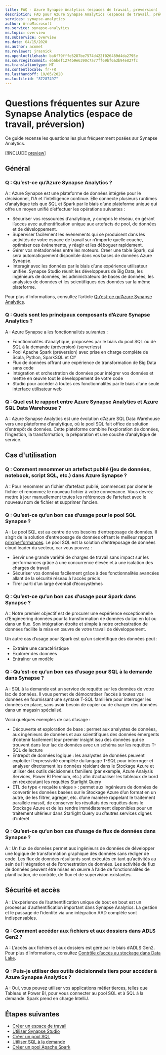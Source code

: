 ```yaml
---
title: FAQ - Azure Synapse Analytics (espaces de travail, préversion)
description: FAQ pour Azure Synapse Analytics (espaces de travail, préversion)
services: synapse-analytics
author: ArnoMicrosoft
ms.service: synapse-analytics
ms.topic: overview
ms.subservice: overview
ms.date: 04/15/2020
ms.author: acomet
ms.reviewer: jrasnick
ms.openlocfilehash: ba6f79fffe5287be7574d422f026489d4da2795e
ms.sourcegitcommit: eb6bef1274b9e6390c7a77ff69bf6a3b94e827fc
ms.translationtype: HT
ms.contentlocale: fr-FR
ms.lasthandoff: 10/05/2020
ms.locfileid: "87287497"
---
```

# <a name="azure-synapse-analytics-workspaces-preview-frequently-asked-questions"></a>Questions fréquentes sur Azure Synapse Analytics (espace de travail, préversion)

Ce guide recense les questions les plus fréquemment posées sur Synapse Analytics.

[!INCLUDE [preview](includes/note-preview.md)]

## <a name="general"></a>Général

### <a name="q-what-is-azure-synapse-analytics"></a>Q : Qu’est-ce qu’Azure Synapse Analytics ?

A : Azure Synapse est une plateforme de données intégrée pour le décisionnel, l’IA et l’intelligence continue. Elle connecte plusieurs runtimes d’analytique tels que SQL et Spark par le biais d’une plateforme unique qui offre un moyen unifié d’effectuer les opérations suivantes :

- Sécuriser vos ressources d’analytique, y compris le réseau, en gérant l’accès avec authentification unique aux artefacts de pool, de données et de développement.
- Superviser facilement les événements qui se produisent dans les activités de votre espace de travail sur n’importe quelle couche, optimiser ces événements, y réagir et les déboguer rapidement.
- Gérer vos métadonnées entre les moteurs. Créer une table Spark, qui sera automatiquement disponible dans vos bases de données Azure Synapse.
- Interagir avec les données par le biais d’une expérience utilisateur unifiée. Synapse Studio réunit les développeurs de Big Data, les ingénieurs de données, les administrateurs de bases de données, les analystes de données et les scientifiques des données sur la même plateforme.

Pour plus d’informations, consultez l’article [Qu’est-ce qu’Azure Synapse Analytics](https://docs.microsoft.com/azure/synapse-analytics/overview-what-is).

### <a name="q-what-are-the-main-components-of-azure-synapse-analytics"></a>Q : Quels sont les principaux composants d’Azure Synapse Analytics ?

A : Azure Synapse a les fonctionnalités suivantes :

- Fonctionnalités d’analytique, proposées par le biais du pool SQL ou de SQL à la demande (préversion) (serverless)
- Pool Apache Spark (préversion) avec prise en charge complète de Scala, Python, SparkSQL et C#
- Flux de données offrant une expérience de transformation de Big Data sans code
- Intégration et orchestration de données pour intégrer vos données et mettre en œuvre tout le développement de votre code
- Studio pour accéder à toutes ces fonctionnalités par le biais d’une seule interface utilisateur web

### <a name="q-how-does-azure-synapse-analytics-relate-to-azure-sql-data-warehouse"></a>Q : Quel est le rapport entre Azure Synapse Analytics et Azure SQL Data Warehouse ?

A : Azure Synapse Analytics est une évolution d’Azure SQL Data Warehouse vers une plateforme d’analytique, où le pool SQL fait office de solution d’entrepôt de données. Cette plateforme combine l’exploration de données, l’ingestion, la transformation, la préparation et une couche d’analytique de service.

## <a name="use-cases"></a>Cas d'utilisation

### <a name="q-how-do-i-rename-a-published-artifact-dataset-notebook-sql-script-and-so-on-in-azure-synapse"></a>Q : Comment renommer un artefact publié (jeu de données, notebook, script SQL, etc.) dans Azure Synapse ?

A : Pour renommer un fichier d’artefact publié, commencez par cloner le fichier et renommez le nouveau fichier à votre convenance. Vous devrez mettre à jour manuellement toutes les références de l’artefact avec le nouveau nom de fichier et supprimer l’ancien.

### <a name="q-what-is-a-good-use-case-for-synapse-sql-pool"></a>Q : Qu’est-ce qu’un bon cas d’usage pour le pool SQL Synapse ?

A : Le pool SQL est au centre de vos besoins d’entreposage de données. Il s’agit de la solution d’entreposage de données offrant le meilleur rapport [prix/performances](https://azure.microsoft.com/services/sql-data-warehouse/compare/). Le pool SQL est la solution d’entreposage de données cloud leader du secteur, car vous pouvez :

- Servir une grande variété de charges de travail sans impact sur les performances grâce à une concurrence élevée et à une isolation des charges de travail
- Sécuriser vos données facilement grâce à des fonctionnalités avancées allant de la sécurité réseau à l’accès précis
- Tirer parti d’un large éventail d’écosystèmes

### <a name="q-what-is-a-good-use-case-for-spark-in-synapse"></a>Q : Qu’est-ce qu’un bon cas d’usage pour Spark dans Synapse ?

A : Notre premier objectif est de procurer une expérience exceptionnelle d’Engineering données pour la transformation de données du lac en lot ou dans un flux. Son intégration étroite et simple à notre orchestration de données facilite la mise en œuvre de votre travail de développement.

Un autre cas d’usage pour Spark est qu’un scientifique des données peut :

- Extraire une caractéristique
- Explorer des données
- Entraîner un modèle

### <a name="q-what-is-a-good-use-case-for-sql-on-demand-in-synapse"></a>Q : Qu’est-ce qu’un bon cas d’usage pour SQL à la demande dans Synapse ?

A : SQL à la demande est un service de requête sur les données de votre lac de données. Il vous permet de démocratiser l’accès à toutes vos données en fournissant une syntaxe T-SQL familière pour interroger les données en place, sans avoir besoin de copier ou de charger des données dans un magasin spécialisé.

Voici quelques exemples de cas d’usage :

- Découverte et exploration de base : permet aux analystes de données, aux ingénieurs de données et aux scientifiques des données émergents d’obtenir facilement leur premier insight issu des données qui se trouvent dans leur lac de données avec un schéma sur les requêtes T-SQL de lecture
- Entrepôt de données logique : les analystes de données peuvent exploiter l’expressivité complète du langage T-SQL pour interroger et analyser directement les données résidant dans le Stockage Azure et utiliser des outils décisionnels familiers (par exemple, Azure Analysis Services, Power BI Premium, etc.) afin d’actualiser les tableaux de bord en réexécutant les requêtes Starlight Query
- ETL de type « requête unique » : permet aux ingénieurs de données de convertir les données basées sur le Stockage Azure d’un format en un autre, de les filtrer, agréger, etc. d’une manière rappelant le traitement parallèle massif, de conserver les résultats des requêtes dans le Stockage Azure et de les rendre immédiatement disponibles pour un traitement ultérieur dans Starlight Query ou d’autres services dignes d’intérêt

### <a name="q-what-is-a-good-use-case-for-data-flow-in-synapse"></a>Q : Qu’est-ce qu’un bon cas d’usage de flux de données dans Synapse ?

A : Un flux de données permet aux ingénieurs de données de développer une logique de transformation graphique des données sans rédiger de code. Les flux de données résultants sont exécutés en tant qu’activités au sein de l’intégration et de l’orchestration de données. Les activités de flux de données peuvent être mises en œuvre à l’aide de fonctionnalités de planification, de contrôle, de flux et de supervision existantes.

## <a name="security-and-access"></a>Sécurité et accès

A : L’expérience de l’authentification unique de bout en bout est un processus d’authentification important dans Synapse Analytics. La gestion et le passage de l’identité via une intégration AAD complète sont indispensables.

### <a name="q-how-do-i-get-access-to-files-and-folders-in-the-adls-gen2"></a>Q : Comment accéder aux fichiers et aux dossiers dans ADLS Gen2 ?

A : L’accès aux fichiers et aux dossiers est géré par le biais d’ADLS Gen2. Pour plus d’informations, consultez [Contrôle d’accès au stockage dans Data Lake](../storage/blobs/data-lake-storage-access-control.md?toc=/azure/synapse-analytics/toc.json&bc=/azure/synapse-analytics/breadcrumb/toc.json).

### <a name="q-can-i-use-third-party-business-intelligence-tools-to-access-azure-synapse-analytics"></a>Q : Puis-je utiliser des outils décisionnels tiers pour accéder à Azure Synapse Analytics ?

A : Oui, vous pouvez utiliser vos applications métier tierces, telles que Tableau et Power BI, pour vous connecter au pool SQL et à SQL à la demande. Spark prend en charge IntelliJ.

## <a name="next-steps"></a>Étapes suivantes

- [Créer un espace de travail](quickstart-create-workspace.md)
- [Utiliser Synapse Studio](quickstart-synapse-studio.md)
- [Créer un pool SQL](quickstart-create-sql-pool-portal.md)
- [Utiliser SQL à la demande](quickstart-sql-on-demand.md)
- [Créer un pool Apache Spark](quickstart-create-apache-spark-pool-portal.md) 
